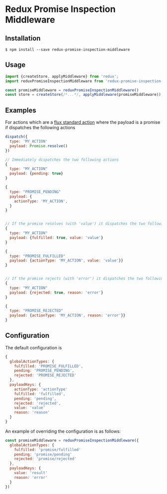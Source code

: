 # Redux Promise Inspection Middleware

## Installation

```
$ npm install --save redux-promise-inspection-middleware
```

## Usage

```js
import {createStore, applyMiddleware} from 'redux';
import reduxPromiseInspectionMiddleware from 'redux-promise-inspection-middleware';

const promiseMiddleware = reduxPromiseInspectionMiddleware()
const store = createStore(/*...*/, applyMiddleware(promiseMiddleware));
```

## Examples

For actions which are a [flux standard action]() where the payload is a promise if dispatches the following actions
```js
dispatch({
  type: 'MY_ACTION'
  payload: Promise.resolve()
})

// Immediately dispatches the two following actions
{
  type: "MY_ACTION"
  payload: {pending: true}
}

{
  type: "PROMISE_PENDING"
  payload: {
    actionType: 'MY_ACTION',
  }
}


// If the promise resolves (with 'value') it dispatches the two following actions
{
  type: "MY_ACTION"
  payload: {fulfilled: true, value: 'value'}
}

{
  type: "PROMISE_FULFILLED"
  payload: {actionType: 'MY_ACTION', value: 'value'}}
}


// If the promise rejects (with 'error') it dispatches the two following actions
{
  type: "MY_ACTION"
  payload: {rejected: true, reason: 'error'}
}

{
  type: "PROMISE_REJECTED"
  payload: {actionType: 'MY_ACTION', reason: 'error'}}
}
```

## Configuration

The default configuration is
```js
{
  globalActionTypes: {
    fulfilled: 'PROMISE_FULFILLED',
    pending: 'PROMISE_PENDING',
    rejected: 'PROMISE_REJECTED'
  },
  payloadKeys: {
    actionType: 'actionType'
    fulfilled: 'fulfilled',
    pending: 'pending',
    rejected: 'rejected',
    value: 'value'
    reason: 'reason'
  }
}
```

An example of overriding the configuration is as follows:

```js
const promiseMiddleware = reduxPromiseInspectionMiddleware({
  globalActionTypes: {
    fulfilled: 'promise/fulfilled'
    pending: 'promise/pending'
    rejected: 'promise/rejected'
  },
  payloadKeys: {
    value: 'result'
    reason: 'error'
  }
})
```
